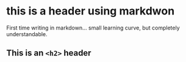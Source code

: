 # this is a header using markdwon
First time writing in markdown... small learning curve, but completely understandable.
## This is an `<h2>` header 
